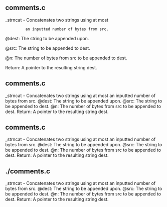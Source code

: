 ## comments.c
  _strncat - Concatenates two strings using at most

             an inputted number of bytes from src.

  @dest: The string to be appended upon.

  @src: The string to be appended to dest.

  @n: The number of bytes from src to be appended to dest.

  Return: A pointer to the resulting string dest.

## comments.c
_strncat - Concatenates two strings using at most
an inputted number of bytes from src.
@dest: The string to be appended upon.
@src: The string to be appended to dest.
@n: The number of bytes from src to be appended to dest.
Return: A pointer to the resulting string dest.
## comments.c
_strncat - Concatenates two strings using at most
an inputted number of bytes from src.
@dest: The string to be appended upon.
@src: The string to be appended to dest.
@n: The number of bytes from src to be appended to dest.
Return: A pointer to the resulting string dest.
## ./comments.c
_strncat - Concatenates two strings using at most
an inputted number of bytes from src.
@dest: The string to be appended upon.
@src: The string to be appended to dest.
@n: The number of bytes from src to be appended to dest.
Return: A pointer to the resulting string dest.
